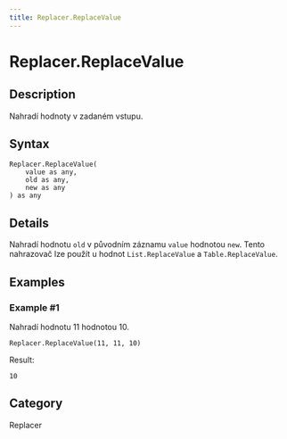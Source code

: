 ```yaml
---
title: Replacer.ReplaceValue
---
```


# Replacer.ReplaceValue


## Description

Nahradí hodnoty v zadaném vstupu.


## Syntax

```powerquery
Replacer.ReplaceValue(
    value as any,
    old as any,
    new as any
) as any
```


## Details

Nahradí hodnotu <code>old</code> v původním záznamu <code>value</code> hodnotou <code>new</code>. Tento nahrazovač lze použít u hodnot <code>List.ReplaceValue</code> a <code>Table.ReplaceValue</code>.


## Examples

### Example #1 
Nahradí hodnotu 11 hodnotou 10.
```powerquery
Replacer.ReplaceValue(11, 11, 10)
```

Result: 
```powerquery
10
```




## Category
Replacer
